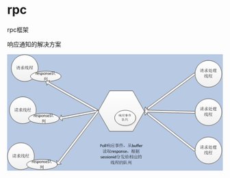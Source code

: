 # rpc
rpc框架


响应通知的解决方案

![image](https://github.com/huangll99/rpc/blob/master/img/%E7%BB%98%E5%9B%BE1.png)
